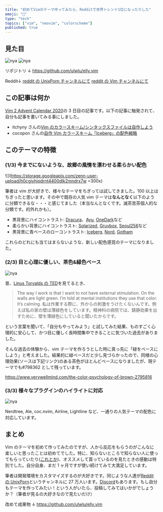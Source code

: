 ```yaml
---
title: "初めてVimのテーマ作ってみたら、Redditで世界トレンド1位になったりした"
emoji: "🎨"
type: "tech"
topics: ["vim", "neovim", "colorscheme"]
published: true
---
```


## 見た目

![nya](https://storage.googleapis.com/zenn-user-upload/lnohp3s4jmu06oqdg55se53179pn)
![nya](https://storage.googleapis.com/zenn-user-upload/8dqid2qwv2vj0icdvugom5afhwcd)

リポジトリ ↓
https://github.com/ulwlu/elly.vim

Reddit↓
[reddit の UnixPorn チャンネルにて](https://www.reddit.com/r/unixporn/comments/jo36fx/rectangle_i_created_a_new_color_theme_which_is)
[reddit の Vim チャンネルにて](https://www.reddit.com/r/vim/comments/k2quxw/created_a_new_theme_ellyvim_which_is_brown_and)

## この記事は何か

[Vim 2 Advent Calendar 2020](https://qiita.com/advent-calendar/2020/vim2)の 3 日目の記事です。以下の記事に触発されて、自分も記事を書いてみる事にしました。

- itchyny さんの[Vim のカラースキーム/シンタックスファイルは自作しよう](https://itchyny.hatenablog.com/entry/20130315/1363317786)
- cocopon さんの[自作 Vim カラースキーム「Iceberg」の配色戦略](https://cocopon.me/blog/2016/02/iceberg)

## このテーマの特徴

### (1/3) 今までにないような、故郷の風情を漂わせる柔らかい配色

![](https://storage.googleapis.com/zenn-user-upload/h0cgjyhjpdrnt4400dlk2mndrx7w =300x)

筆者は vim が大好きで、様々なテーマをちぎっては試してきました。100 以上はちぎったと思います。その中で既存の人気 vim テーマは**なんとなく**以下のように分類できるな・・・と感じてました（本当なんとなくです。滅茶苦茶個人的な分類です。的外れかも）。

- 黒背景にハイコントラスト: [Dracura](https://github.com/dracula/vim)、[Ayu](https://github.com/ayu-theme/ayu-vim), [OneDark](https://github.com/joshdick/onedark.vim)など
- 柔らかい背景にハイコントラスト: [Solarized](https://github.com/altercation/vim-colors-solarized), [Gruvbox](https://github.com/morhetz/gruvbox), [Seoul256](https://github.com/junegunn/seoul256.vim)など
- 黒背景に青ベースのローコントラスト: [Iceberg](https://github.com/cocopon/iceberg.vim), [Nord](https://github.com/arcticicestudio/nord-vim), [Gotham](https://github.com/whatyouhide/vim-gotham)

これらのどれにも当てはまらないような、新しい配色感覚のテーマになりました。

### (2/3) 目と心理に優しい、茶色&緑色ベース

![nya](https://storage.googleapis.com/zenn-user-upload/2omj8zc2sy7dsi2wewveixf9166i)

昔、[Linus Torvalds の TED](https://blog.ted.com/the-quotable-linus-torvalds-live-onstage-at-ted/)を見てるとき、

> The way I work is that I want to not have external stimulation. On the walls are light green. I’m told at mental institutions they use that color. It’s calming.
> 私は作業する際に、外からの刺激をうけたくないんです。例えば私の家の壁は薄緑色をしています。精神科の病院では、鎮静効果を出すために、壁を薄緑色にしていると聞いたからです。

という言葉を聞いて、「自分もやってみよう」と試してみた結果、ものすごく心理的に安心して、かつ目に優しく長時間集中できることに気づいた過去がありました。

そんな過去の体験から、vim テーマを作ろうとした時に真っ先に「緑をベースにしよう」と考えました。結果的に緑ベースだと少し見づらかったので、同様の心理効果(ソースは下記リンク)のある茶色がほとんどベースになりましたが、現テーマでも#798362 として残っています。

https://www.verywellmind.com/the-color-psychology-of-brown-2795816

### (3/3) 様々なプラグインのハイライトに対応

![nya](https://storage.googleapis.com/zenn-user-upload/xq5cw07l83fznr4ueqtu2jcpjnc5)

Nerdtree, Ale, coc.nvim, Airline, Lightline など、一通りの人気テーマの配色に対応しています。

## まとめ

Vim のテーマを初めて作ってみたのですが、人から反応をもらうのがこんなに楽しいと思ったことは初めてでした。特に、知らないところで知らない人に使ってもらっていたり([これとか](https://www.reddit.com/r/unixporn/comments/jzrixh/bspwm_i_finally_found_the_perfect_colorscheme/))、オススメして貰っているのを見たときの感動は特別でした。自分自身、まだ 1 ヶ月ですが使い続けてみて大満足しています。

筆者は開発環境をカスタマイズするのが大好きです。同じような人達が[Reddit の UnixPorn](https://www.reddit.com/r/unixporn/)というチャンネルに 27 万人います。[Discord](https://discord.com/invite/d53yESY)もあります。もし自分もテーマを作ってみたい！という人がいたら、投稿してみてはいかがでしょうか？（筆者が見るの大好きなので見たいだけ）

改めて成果物 ↓
https://github.com/ulwlu/elly.vim
